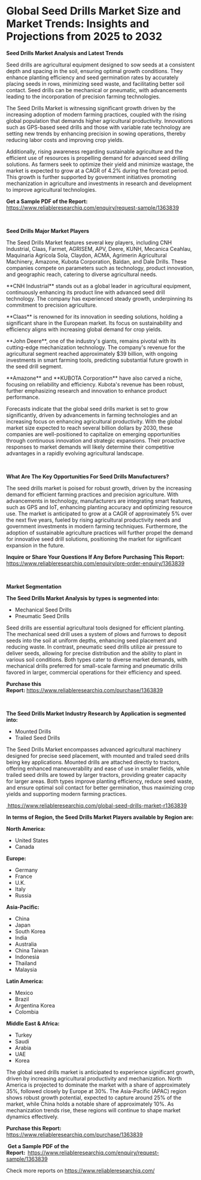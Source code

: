 <p><h1>Global Seed Drills Market Size and Market Trends: Insights and Projections from 2025 to 2032</h1></p><p><strong>Seed Drills Market Analysis and Latest Trends</strong></p>
<p><p>Seed drills are agricultural equipment designed to sow seeds at a consistent depth and spacing in the soil, ensuring optimal growth conditions. They enhance planting efficiency and seed germination rates by accurately placing seeds in rows, minimizing seed waste, and facilitating better soil contact. Seed drills can be mechanical or pneumatic, with advancements leading to the incorporation of precision farming technologies.</p><p>The Seed Drills Market is witnessing significant growth driven by the increasing adoption of modern farming practices, coupled with the rising global population that demands higher agricultural productivity. Innovations such as GPS-based seed drills and those with variable rate technology are setting new trends by enhancing precision in sowing operations, thereby reducing labor costs and improving crop yields.</p><p>Additionally, rising awareness regarding sustainable agriculture and the efficient use of resources is propelling demand for advanced seed drilling solutions. As farmers seek to optimize their yield and minimize wastage, the market is expected to grow at a CAGR of 4.2% during the forecast period. This growth is further supported by government initiatives promoting mechanization in agriculture and investments in research and development to improve agricultural technologies.</p></p>
<p><strong>Get a Sample PDF of the Report:&nbsp;</strong> <a href="https://www.reliableresearchiq.com/enquiry/request-sample/1363839?utm_campaign=2569&utm_medium=2&utm_source=Github&utm_content=ia&utm_term=19022025&utm_id=seed-drills">https://www.reliableresearchiq.com/enquiry/request-sample/1363839</a></p>
<p>&nbsp;</p>
<p><strong>Seed Drills Major Market Players</strong></p>
<p><p>The Seed Drills Market features several key players, including CNH Industrial, Claas, Farmet, AGRISEM, APV, Deere, KUNH, Mecanica Ceahlau, Maquinaria Agrícola Sola, Claydon, ACMA, Agrimerin Agricultural Machinery, Amazone, Kubota Corporation, Baldan, and Dale Drills. These companies compete on parameters such as technology, product innovation, and geographic reach, catering to diverse agricultural needs.</p><p>**CNH Industrial** stands out as a global leader in agricultural equipment, continuously enhancing its product line with advanced seed drill technology. The company has experienced steady growth, underpinning its commitment to precision agriculture.</p><p>**Claas** is renowned for its innovation in seeding solutions, holding a significant share in the European market. Its focus on sustainability and efficiency aligns with increasing global demand for crop yields.</p><p>**John Deere**, one of the industry's giants, remains pivotal with its cutting-edge mechanization technology. The company's revenue for the agricultural segment reached approximately $39 billion, with ongoing investments in smart farming tools, predicting substantial future growth in the seed drill segment.</p><p>**Amazone** and **KUBOTA Corporation** have also carved a niche, focusing on reliability and efficiency. Kubota's revenue has been robust, further emphasizing research and innovation to enhance product performance.</p><p>Forecasts indicate that the global seed drills market is set to grow significantly, driven by advancements in farming technologies and an increasing focus on enhancing agricultural productivity. With the global market size expected to reach several billion dollars by 2030, these companies are well-positioned to capitalize on emerging opportunities through continuous innovation and strategic expansions. Their proactive responses to market demands will likely determine their competitive advantages in a rapidly evolving agricultural landscape.</p></p>
<p>&nbsp;</p>
<p><strong>What Are The Key Opportunities For Seed Drills Manufacturers?</strong></p>
<p><p>The seed drills market is poised for robust growth, driven by the increasing demand for efficient farming practices and precision agriculture. With advancements in technology, manufacturers are integrating smart features, such as GPS and IoT, enhancing planting accuracy and optimizing resource use. The market is anticipated to grow at a CAGR of approximately 5% over the next five years, fueled by rising agricultural productivity needs and government investments in modern farming techniques. Furthermore, the adoption of sustainable agriculture practices will further propel the demand for innovative seed drill solutions, positioning the market for significant expansion in the future.</p></p>
<p><strong>Inquire or Share Your Questions If Any Before Purchasing This Report:</strong> <a href="https://www.reliableresearchiq.com/enquiry/pre-order-enquiry/1363839?utm_campaign=2569&utm_medium=2&utm_source=Github&utm_content=ia&utm_term=19022025&utm_id=seed-drills">https://www.reliableresearchiq.com/enquiry/pre-order-enquiry/1363839</a></p>
<p>&nbsp;</p>
<p><strong>Market Segmentation</strong></p>
<p><strong>The Seed Drills Market Analysis by types is segmented into:</strong></p>
<p><ul><li>Mechanical Seed Drills</li><li>Pneumatic Seed Drills</li></ul></p>
<p><p>Seed drills are essential agricultural tools designed for efficient planting. The mechanical seed drill uses a system of plows and furrows to deposit seeds into the soil at uniform depths, enhancing seed placement and reducing waste. In contrast, pneumatic seed drills utilize air pressure to deliver seeds, allowing for precise distribution and the ability to plant in various soil conditions. Both types cater to diverse market demands, with mechanical drills preferred for small-scale farming and pneumatic drills favored in larger, commercial operations for their efficiency and speed.</p></p>
<p><strong>Purchase this Report:&nbsp;</strong><a href="https://www.reliableresearchiq.com/purchase/1363839?utm_campaign=2569&utm_medium=2&utm_source=Github&utm_content=ia&utm_term=19022025&utm_id=seed-drills">https://www.reliableresearchiq.com/purchase/1363839</a></p>
<p>&nbsp;</p>
<p><strong>The Seed Drills Market Industry Research by Application is segmented into:</strong></p>
<p><ul><li>Mounted Drills</li><li>Trailed Seed Drills</li></ul></p>
<p><p>The Seed Drills Market encompasses advanced agricultural machinery designed for precise seed placement, with mounted and trailed seed drills being key applications. Mounted drills are attached directly to tractors, offering enhanced maneuverability and ease of use in smaller fields, while trailed seed drills are towed by larger tractors, providing greater capacity for larger areas. Both types improve planting efficiency, reduce seed waste, and ensure optimal soil contact for better germination, thus maximizing crop yields and supporting modern farming practices.</p></p>
<p><a href="https://www.reliableresearchiq.com/global-seed-drills-market-r1363839?utm_campaign=2569&utm_medium=2&utm_source=Github&utm_content=ia&utm_term=19022025&utm_id=seed-drills">&nbsp;https://www.reliableresearchiq.com/global-seed-drills-market-r1363839</a></p>
<p><strong>In terms of Region, the Seed Drills Market Players available by Region are:</strong></p>
<p>
    <p> <strong> North America: </strong>
        <ul>
            <li>United States</li>
            <li>Canada</li>
        </ul>
        </p> 
    <p> <strong> Europe: </strong>
        <ul>
            <li>Germany</li>
            <li>France</li>
            <li>U.K.</li>
            <li>Italy</li>
            <li>Russia</li>
        </ul>
        </p> 
    <p> <strong> Asia-Pacific: </strong>
        <ul>
            <li>China</li>
            <li>Japan</li>
            <li>South Korea</li>
            <li>India</li>
            <li>Australia</li>
            <li>China Taiwan</li>
            <li>Indonesia</li>
            <li>Thailand</li>
            <li>Malaysia</li>
        </ul>
        </p> 
    <p> <strong> Latin America: </strong>
        <ul>
            <li>Mexico</li>
            <li>Brazil</li>
            <li>Argentina Korea</li>
            <li>Colombia</li>
        </ul>
        </p> 
    <p> <strong> Middle East & Africa: </strong>
        <ul>
            <li>Turkey</li>
            <li>Saudi</li>
            <li>Arabia</li>
            <li>UAE</li>
            <li>Korea</li>
        </ul>
    </p>
    </p>
<p><p>The global seed drills market is anticipated to experience significant growth, driven by increasing agricultural productivity and mechanization. North America is projected to dominate the market with a share of approximately 35%, followed closely by Europe at 30%. The Asia-Pacific (APAC) region shows robust growth potential, expected to capture around 25% of the market, while China holds a notable share of approximately 10%. As mechanization trends rise, these regions will continue to shape market dynamics effectively.</p></p>
<p><strong>Purchase this Report: </strong><a href="https://www.reliableresearchiq.com/purchase/1363839?utm_campaign=2569&utm_medium=2&utm_source=Github&utm_content=ia&utm_term=19022025&utm_id=seed-drills">https://www.reliableresearchiq.com/purchase/1363839</a></p>
<p>&nbsp;<strong>Get a Sample PDF of the Report:&nbsp;&nbsp;</strong><a href="https://www.reliableresearchiq.com/enquiry/request-sample/1363839?utm_campaign=2569&utm_medium=2&utm_source=Github&utm_content=ia&utm_term=19022025&utm_id=seed-drills">https://www.reliableresearchiq.com/enquiry/request-sample/1363839</a></p>
<p><strong></strong></p>
<p>Check more reports on <a href="https://www.reliableresearchiq.com/?utm_campaign=2569&utm_medium=2&utm_source=Github&utm_content=ia&utm_term=19022025&utm_id=seed-drills">https://www.reliableresearchiq.com/</a></p>